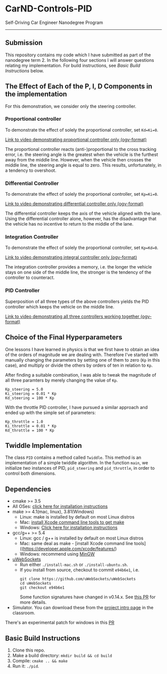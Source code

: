 # CarND-Controls-PID
Self-Driving Car Engineer Nanodegree Program

---
## Submission
This repository contains my code which I have submitted as part of the nanodegree term 2. In the following four sections I will answer questions relating my implementation.
For build instructions, see *Basic Build Instructions* below.


## The Effect of Each of the P, I, D Components in the implementation
For this demonstration, we consider only the steering controller.

### Proportional controller
To demonstrate the effect of solely the proportional controller, set `Kd=Ki=0`.

[Link to video demonstrating proportional controller only (ogv-format)](./image/videos/Kp_only.ogv)

The proportional controller reacts (anti-)proportional to the cross tracking error, i.e. the steering angle is the greatest when the vehicle is the furthest away from the middle line. However, when the vehicle then crosses the middle line, the steering angle is equal to zero. This results, unfortunately, in a tendency to overshoot.


### Differential Controller
To demonstrate the effect of solely the proportional controller, set `Kp=Ki=0`.

[Link to video demonstrating differential controller only (ogv-format)](./image/videos/Kd_only.ogv)

The differential controller keeps the axis of the vehicle aligned with the lane.
Using the differential controller alone, however, has the disadvantage that the vehicle has no incentive to return to the middle of the lane.

### Integration Controller
To demonstrate the effect of solely the proportional controller, set `Kp=Kd=0`.

[Link to video demonstrating integral controller only (ogv-format)](./image/videos/Ki_only.ogv)

The integration controller provides a memory, i.e. the longer the vehicle stays on one side of the middle line, the stronger is the tendency of the controller to counteract.

### PID Controller
Superposition of all three types of the above controllers yields the PID controller which keeps the vehicle on the middle line.

[Link to video demonstrating all three controllers working together (ogv-format)](./image/videos/demo.ogv)


## Choice of the Final Hyperparameters
One lessons I have learned in physics is that we first have to obtain an idea of the orders of magnitude we are dealing with. Therefore I've started with manually changing the parameters by setting one of them to zero (`Kp` in this case), and multiply or divide the others by orders of ten in relation to `Kp`.


After finding a suitable combination, I was able to tweak the magnitude of all three paramters by merely changing the value of `Kp`.

```
Kp_steering = 5.0
Ki_steering = 0.01 * Kp
Kd_steering = 100 * Kp
```

With the throttle PID controller, I have pursued a similar approach and ended up with the simple set of parameters:

```
Kp_throttle = 1.0
Ki_throttle = 0.01 * Kp
Kd_throttle = 100 * Kp
```


## Twiddle Implementation
The class `PID` contains a method called `Twiddle`.  This method is an implementation of a simple twiddle algorithm. In the function `main`, we initialize *two* instances of PID, `pid_steering` and `pid_throttle`, in order to control both dimensions.






## Dependencies

* cmake >= 3.5
 * All OSes: [click here for installation instructions](https://cmake.org/install/)
* make >= 4.1(mac, linux), 3.81(Windows)
  * Linux: make is installed by default on most Linux distros
  * Mac: [install Xcode command line tools to get make](https://developer.apple.com/xcode/features/)
  * Windows: [Click here for installation instructions](http://gnuwin32.sourceforge.net/packages/make.htm)
* gcc/g++ >= 5.4
  * Linux: gcc / g++ is installed by default on most Linux distros
  * Mac: same deal as make - [install Xcode command line tools]((https://developer.apple.com/xcode/features/)
  * Windows: recommend using [MinGW](http://www.mingw.org/)
* [uWebSockets](https://github.com/uWebSockets/uWebSockets)
  * Run either `./install-mac.sh` or `./install-ubuntu.sh`.
  * If you install from source, checkout to commit `e94b6e1`, i.e.
    ```
    git clone https://github.com/uWebSockets/uWebSockets
    cd uWebSockets
    git checkout e94b6e1
    ```
    Some function signatures have changed in v0.14.x. See [this PR](https://github.com/udacity/CarND-MPC-Project/pull/3) for more details.
* Simulator. You can download these from the [project intro page](https://github.com/udacity/self-driving-car-sim/releases) in the classroom.

There's an experimental patch for windows in this [PR](https://github.com/udacity/CarND-PID-Control-Project/pull/3)

## Basic Build Instructions

1. Clone this repo.
2. Make a build directory: `mkdir build && cd build`
3. Compile: `cmake .. && make`
4. Run it: `./pid`.
